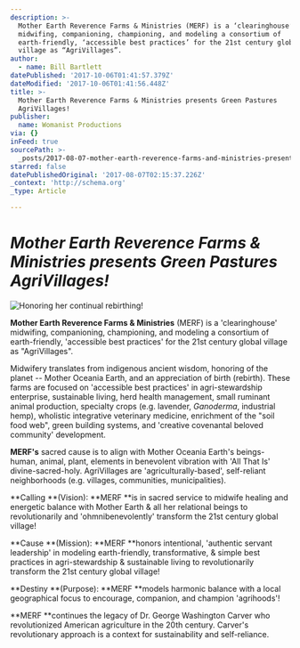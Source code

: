 ```yaml
---
description: >-
  Mother Earth Reverence Farms & Ministries (MERF) is a ‘clearinghouse’
  midwifing, companioning, championing, and modeling a consortium of
  earth-friendly, ‘accessible best practices’ for the 21st century global
  village as “AgriVillages”.
author:
  - name: Bill Bartlett
datePublished: '2017-10-06T01:41:57.379Z'
dateModified: '2017-10-06T01:41:56.448Z'
title: >-
  Mother Earth Reverence Farms & Ministries presents Green Pastures
  AgriVillages!
publisher:
  name: Womanist Productions
via: {}
inFeed: true
sourcePath: >-
  _posts/2017-08-07-mother-earth-reverence-farms-and-ministries-presents-green-pas.md
starred: false
datePublishedOriginal: '2017-08-07T02:15:37.226Z'
_context: 'http://schema.org'
_type: Article

---
```

# _**Mother Earth Reverence Farms & Ministries presents Green Pastures AgriVillages!**_
![Honoring her continual rebirthing!](https://s3-us-west-2.amazonaws.com/the-grid-img/p/20d59fb2e0100e359d7bb09337bcfb0e983bb77a.jpg)

**Mother Earth Reverence Farms & Ministries** (MERF) is a 'clearinghouse' midwifing, companioning, championing, and modeling a consortium of earth-friendly, 'accessible best practices' for the 21st century global village as "AgriVillages".

Midwifery translates from indigenous ancient wisdom, honoring of the planet -- Mother Oceania Earth, and an appreciation of birth (rebirth). These farms are focused on 'accessible best practices' in agri-stewardship enterprise, sustainable living, herd health management, small ruminant animal production, specialty crops (e.g. lavender, _Ganoderma_, industrial hemp), wholistic integrative veterinary medicine, enrichment of the "soil food web", green building systems, and 'creative covenantal beloved community' development.

**MERF's** sacred cause is to align with Mother Oceania Earth's beings-human, animal, plant, elements in benevolent vibration with 'All That Is' divine-sacred-holy. AgriVillages are 'agriculturally-based', self-reliant neighborhoods (e.g. villages, communities, municipalities).

**Calling **(Vision): **MERF **is in sacred service to midwife healing and energetic balance with Mother Earth & all her relational beings to revolutionarily and 'ohmnibenevolently' transform the 21st century global village!

**Cause **(Mission): **MERF **honors intentional, 'authentic servant leadership' in modeling earth-friendly, transformative, & simple best practices in agri-stewardship & sustainable living to revolutionarily transform the 21st century global village!

**Destiny **(Purpose): **MERF **models harmonic balance with a local geographical focus to encourage, companion, and champion 'agrihoods'!

**MERF **continues the legacy of Dr. George Washington Carver who revolutionized American agriculture in the 20th century. Carver's revolutionary approach is a context for sustainability and self-reliance.
